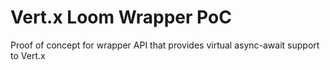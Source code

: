 # Vert.x Loom Wrapper PoC

Proof of concept for wrapper API that provides virtual async-await support to Vert.x
